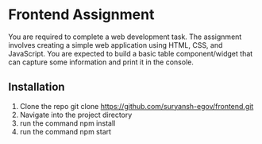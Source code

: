 # Frontend Assignment

You are required to complete a web development task. The assignment involves creating a simple web application using HTML, CSS, and JavaScript. You are expected to build a basic table component/widget that can capture some information and print it in the console.

## Installation
1. Clone the repo
git clone https://github.com/suryansh-egov/frontend.git
2. Navigate into the project directory
3. run the command npm install
4. run the command npm start

